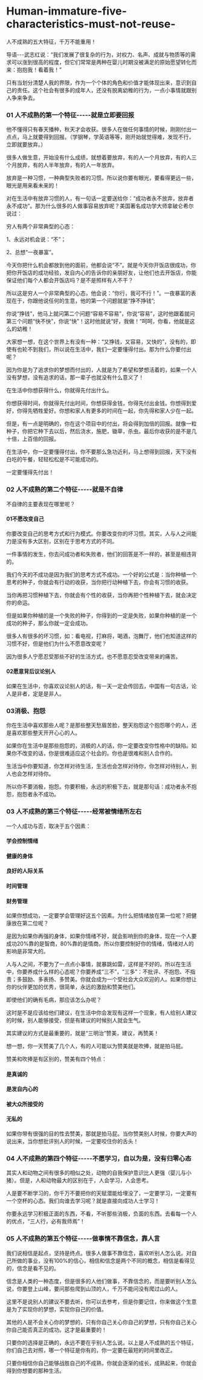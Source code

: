 # Human-immature-five-characteristics-must-not-reuse-
人不成熟的五大特征，千万不能重用！


导语---武志红说：“我们发展了很复杂的行为，对权力、名声、成就与物质等的需求可以涨到很高的程度，但它们常常是两种在婴儿时期没被满足的原始愿望转化而来：抱抱我！看着我！”

只有当划分清楚人我的界限，作为一个个体的角色和价值才能体现出来，意识到自己的责任。这个社会有很多的成年人，还没有脱离幼稚的行为，一点小事情就跟别人争来争去。



### 01 人不成熟的第一个特征-----就是立即要回报

他不懂得只有春天播种，秋天才会收获。很多人在做任何事情的时候，刚刚付出一点点，马上就要得到回报。（学钢琴，学英语等等，刚开始就觉得难，发现不行，立即就要放弃。）

很多人做生意，开始没有什么成绩，就想着要放弃，有的人一个月放弃，有的人三个月放弃，有的人半年放弃，有的人一年放弃。

放弃是一种习惯，一种典型失败者的习惯。所以说你要有眼光，要看得更远一些，眼光是用来看未来的！

对在生活中有放弃习惯的人，有一句话一定要送给你：“成功者永不放弃，放弃者永不成功”。那为什么很多的人做事容易放弃呢？美国著名成功学大师拿破仑希尔说过：

穷人有两个非常典型的心态：

1、永远对机会说：“不”；

2、总想“一夜暴富”。

今天你把什么机会都放到他的面前，他都会说“不”。就是今天你开饭店很成功，你把你开饭店的成功经验，发自内心的告诉你的亲朋好友，让他们也去开饭店，你能保证他们每个人都会开饭店吗？是不是照样有人不干？

所以这是穷人一个非常典型的心态，他会说：“你行，我可不行！”。一夜暴富的表现在于，你跟他说任何的生意，他的第一个问题就是“挣不挣钱”;

你说“挣钱”，他马上就问第二个问题“容易不容易”，你说“容易”，这时他跟着就问第三个问题“快不快”，你说“快”！这时他就说“好，我做！”呵呵，你看，他就是这么的幼稚！

大家想一想，在这个世界上有没有一种：“又挣钱，又容易，又快的”，没有的，即使有也轮不到我们，所以说在生活中，我们一定要懂得付出。那为什么你要付出呢？

因为你是为了追求你的梦想而付出的，人就是为了希望和梦想活着的，如果一个人没有梦想，没有追求的话，那一辈子也就没有什么意义了！

在生活中你想获得什么，你就得先付出什么。

你想获得时间，你就得先付出时间，你想获得金钱，你得先付出金钱。你想得到爱好，你得先牺牲爱好。你想和家人有更多的时间在一起，你先得和家人少在一起。

但是，有一点是明确的，你在这个项目中的付出，将会得到加倍的回报。就像一粒种子，你把它种下去以后，然后浇水，施肥，锄草，杀虫。最后你收获的是不是几十倍，上百倍的回报。

在生活中，你一定要懂得付出，你不要那么急功近利，马上想得到回报，天下没有白吃的午餐，轻轻松松是不可能成功的。

一定要懂得先付出！

### 02 人不成熟的第二个特征-----就是不自律

不自律的主要表现在哪里呢？

#### 01不愿改变自己

你要改变自己的思考方式和行为模式。你要改变你的坏习惯。其实，人与人之间能力是没有多大区别，区别在于思考方式的不同。

一件事情的发生，你去问成功者和失败者，他们的回答是不一样的，甚至是相违背的。

我们今天的不成功是因为我们的思考方式不成功。一个好的公式是：当你种植一个思考的种子，你就会有行动的收获，当你把行动种植下去，你会有习惯的收获。

当你再把习惯种植下去，你就会有个性的收获，当你再把个性种植下去，就会决定你的命运。

但是如果你种植的是一个失败的种子，你得到的一定是失败，如果你种植的是一个成功的种子，那么你就一定会成功。

很多人有很多的坏习惯，如：看电视，打麻将，喝酒，泡舞厅，他们也知道这样的习惯不好，但是他们为什么不愿意改变呢？

因为很多人宁愿忍受那些不好的生活方式，也不愿意忍受改变带来的痛苦。

#### 02愿意背后议论别人

如果在生活中，你喜欢议论别人的话，有一天一定会传回去，中国有一句古话，论人是非者，定是是非人。

### 03消极、抱怨

你在生活中喜欢那些人呢？是那些整天愁眉苦脸，整天抱怨这个抱怨哪个的人，还是喜欢那些整天开开心心的人。

如果你在生活中是那些抱怨的，消极的人的话，你一定要改变你性格中的缺陷。如果你不改变的话，你是很难适应这个社会的。你也是很难和别人合作的。

生活当中你要知道，你怎样对待生活，生活也会怎样对待你，你怎样对待别人，别人也会怎样对待你。

所以你不要消极，抱怨。你要积极，永远的积极下去，就是那句话：成功者永不抱怨，抱怨者永不成功。

### 03 人不成熟的第三个特征-----经常被情绪所左右

一个人成功与否，取决于五个因素：

#### 学会控制情绪

#### 健康的身体

#### 良好的人际关系

#### 时间管理

#### 财务管理

如果你想成功，一定要学会管理好这五个因素。为什么把情绪放在第一位呢？把健康放在第二位呢？

是因为如果你再强的身体，如果你情绪不好，就会影响到你的身体，现在一个人要成功20%靠的是智商，80%靠的是情商，所以你要控制好你的情绪，情绪对人的影响是非常大的。

人与人之间，不要为了一点点小事情，就暴跳如雷，这样是不好的。所以在生活中，你要养成什么样的心态呢？你要养成“三不”，“三多”：不批评、不抱怨、不指责；多鼓励、多表扬、多赞美。你就会成为一个受社会大众欢迎的人。如果你想让你的伙伴更加的优秀，很简单，永远的激励和赞美他们。

即使他们的确有毛病，那应该怎么办呢？

这时是不是应该给他们建议，在生活中你会发现有这样一个现象，有人给别人建议的时候，别人能够接受，但是有建议的时候别人就会生气。

其实建议的方式是最重要的，就是“三明治”赞美，建议，再赞美！

想一想，你一天赞美了几个人，有的人可能以为赞美就是吹捧，就是拍马屁。

赞美和吹捧是有区别的，赞美有四个特点：

#### 是真诚的

#### 是发自内心的

#### 被大众所接受的

#### 无私的

如果你带有很强的目的性去赞美，那就是拍马屁。当你赞美别人时候，你要大声的说出来，当你想批评别人的时候，一定要咬住你的舌头！

### 04 人不成熟的第四个特征-----不愿学习，自以为是，没有归零心态

其实人和动物之间有很多的相似之处，动物的自我保护意识比人更强（婴儿与小猪）。但是，人和动物最大的区别在于，人会学习，人会思考。

人是要不断学习的，你千万不要把你的天赋潜能给埋没了，一定要学习，一定要有一个空杯的心态。我们向谁去学习呢？就是直接向成功人士学习！

你要永远学习积极正面的东西，不看，不听那些消极，负面的东西。去看每一个人的优点，“三人行，必有我师焉”！


### 05 人不成熟的第五个特征-----做事情不靠信念，靠人言


我们说相信是起点，坚持是终点。很多人做事不靠信念，喜欢听别人怎么说。对自己所做的事业，没有100%的信心，相信和信念是两个不同的概念，相信是看得见的，信念是看不见的。

信念是人类的一种态度，但是很多的人他们做事，不靠信念的，而是要听别人怎么说，你要登上山峰，要问那些爬到山顶的人，千万不能问没有爬过山的人。



这里不是说别人的建议不要去听，你可以去参考，但是你要记住，你来做这个生意是为了实现你的梦想，实现你自己的价值。



其他的人是不会关心你的梦想的，只有你自己关心你自己的梦想，只有你自己关心你自己能否真正的成功。这才是最重要的！



只要你的选择是正确的，永远不要在乎别人怎么说。以上是人不成熟的五个特征，你们自己去对照，哪一个特征是你有的，你一定要在最短的时间里改正。



只要你相信你自己能够战胜自己的不成熟，你就会逐渐的成长，成熟起来，你就会得到你想要的那种生活。

